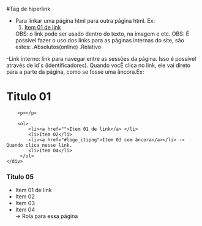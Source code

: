#Tag de hiperlink
- Para linkar uma página html para outra página html. Ex: 
        <ol>
            <li><a href="URL">Item 01 de link</a> </li>
        </ol>
    OBS: o link pode ser usado dentro do texto, na imagem e etc.
    OBS: É possível fazer o uso dos links para as páginas internas do site, são estes: 
    .Absolutos(online)
    .Relativo

-Link interno: link para navegar entre as sessões da página. Isso é possível através de id´s (identificadores). Quando vocÊ clica no link, ele vai direto para a parte da página, como se fosse uma âncora.Ex:
  <div>
        <h1 class="style">Titulo 01</h1>

        <p></p>

        <ol>
            <li><a href="">Item 01 de link</a> </li>
            <li>Item 02</li>
            <li><a href="#logo_itipng">Item 03 com âncora</a></li> -> Quando clica nesse link.
            <li>Item 04</li>
         </ol>   
    </div>
 
 <h3 id="logo_iti.png">Titulo 05</h1>
 <ul>
                <li>Item 01 de link</a> </li>
                <li>Item 02</li>
                <li>Item 03</li>
                <li><a href="#logo_iti.png"></a>Item 04</li> -> Rola para essa página
            </ul>




